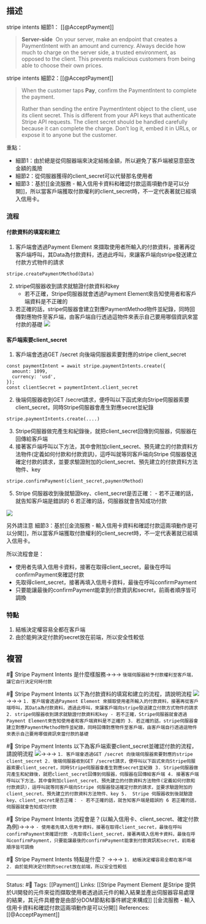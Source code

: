 ## 描述
stripe intents 細節1： [[@AcceptPayment]]
> **Server-side** 
> On your server, make an endpoint that creates a PaymentIntent with an amount and currency. Always decide how much to charge on the server side, a trusted environment, as opposed to the client. This prevents malicious customers from being able to choose their own prices.

stripe intents 細節2：[[@AcceptPayment]]
> When the customer taps **Pay**, confirm the PaymentIntent to complete the payment.
> 
> Rather than sending the entire PaymentIntent object to the client, use its client secret. This is different from your API keys that authenticate Stripe API requests. The client secret should be handled carefully because it can complete the charge. Don’t log it, embed it in URLs, or expose it to anyone but the customer.

重點：
- 細節1：由於總是從伺服器端來決定結帳金額，所以避免了客戶端被惡意竄改金額的風險
- 細節2：從伺服器獲得的client_secret可以代替那名使用者
- 細節3：基於[[金流服務 - 輸入信用卡資料和確認付款這兩項動作是可以分開]]，所以當客戶端獲取付款權利的client_secret時，不一定代表著就已經填入信用卡。

### 流程

#### 付款資料的填寫和建立
1. 客戶端會透過Payment Element 來擷取使用者所輸入的付款資料，接著再從客戶端呼叫，其Data為付款資料，透過此呼叫，來讓客戶端向stripe發送建立付款方式物件的請求
```
stripe.createPaymentMethod(Data)
```
2. stripe伺服器收到請求就驗證付款資料和key
	- 若不正確，Stripe伺服器就會透過Payment Element來告知使用者和客戶端資料是不正確的
3. 若正確的話，stripe伺服器會建立對應PaymentMethod物件並紀錄，同時回傳對應物件至客戶端，由客戶端自行透過這物件來表示自己要用哪個資訊來當付款的基礎
![](https://res.cloudinary.com/dqfxgtyoi/image/upload/v1656946266/blog/paymentFlow/stripe/pre-build-billing-data_wxzoqm.png)

#### 客戶端索要client_secret

1. 客戶端會透過GET /secret 向後端伺服器索要對應的stripe client_secret
```
const paymentIntent = await stripe.paymentIntents.create({
  amount: 1099,
  currency: 'usd',
});
const clientSecret = paymentIntent.client_secret
```
2. 後端伺服器收到GET /secret請求，便呼叫以下函式來向Stripe伺服器索要client_secret，同時Stripe伺服器會產生對應secret並紀錄
```
stripe.paymentIntents.create(....)
```
3. Stripe伺服器做完產生和紀錄後，就把client_secret回傳到伺服器，伺服器在回傳給客戶端
4. 接著客戶端呼叫以下方法，其中會附加client_secret、預先建立的付款資料方法物件(定義如何付款和付款資訊)，這呼叫就等同客戶端向Stripe 伺服器發送確定付款的請求，並要求驗證附加的client_secret、預先建立的付款資料方法物件、key
```
stripe.confirmPayment(client_secret,paymentMethod)
```
5.  Stripe 伺服器收到後就驗證key、client_secret是否正確：
		- 若不正確的話，就告知客戶端是錯誤的
6 若正確的話，伺服器就會告知成功付款

![](https://res.cloudinary.com/dqfxgtyoi/image/upload/v1656946813/blog/paymentFlow/stripe/payment_intents_flow_j2nigv.png)

另外請注意
細節3：基於[[金流服務 - 輸入信用卡資料和確認付款這兩項動作是可以分開]]，所以當客戶端獲取付款權利的client_secret時，不一定代表著就已經填入信用卡。

所以流程會是：
- 使用者先填入信用卡資料，接著在取得client_secret，最後在呼叫confirmPayment來確認付款 
- 先取得client_secret，接著再填入信用卡資料，最後在呼叫confirmPayment
- 只要能讓最後的confirmPayment能拿到付款資訊和secret，前兩者順序皆可調換



### 特點
1. 結帳決定權容易全都在客戶端
2. 由於能夠決定付款的secret放在前端，所以安全性較低

## 複習
#🧠 Stripe Payment Intents 是什麼樣服務->->-> `後端伺服器給予付款權利至客戶端，讓它自行決定何時付款 `
<!--SR:!2023-02-24,143,250-->

#🧠  Stripe Payment Intents 以下為付款資料的填寫和建立的流程，請說明流程 ![](https://res.cloudinary.com/dqfxgtyoi/image/upload/v1656946266/blog/paymentFlow/stripe/pre-build-billing-data_wxzoqm.png)->->-> `1. 客戶端會透過Payment Element 來擷取使用者所輸入的付款資料，接著再從客戶端呼叫，其Data為付款資料，透過此呼叫，來讓客戶端向stripe發送建立付款方式物件的請求2. stripe伺服器收到請求就驗證付款資料和key - 若不正確，Stripe伺服器就會透過Payment Element來告知使用者和客戶端資料是不正確的 3. 若正確的話，stripe伺服器會建立對應PaymentMethod物件並紀錄，同時回傳對應物件至客戶端，由客戶端自行透過這物件來表示自己要用哪個資訊來當付款的基礎`
<!--SR:!2023-04-25,182,250-->


#🧠 Stripe Payment Intents 以下為客戶端索要client_secret並確認付款的流程，請說明流程 ![](https://res.cloudinary.com/dqfxgtyoi/image/upload/v1656946813/blog/paymentFlow/stripe/payment_intents_flow_j2nigv.png)->->-> `1. 客戶端會透過GET /secret 向後端伺服器索要對應的stripe client_secret 2. 後端伺服器收到GET /secret請求，便呼叫以下函式來向Stripe伺服器索要client_secret，同時Stripe伺服器會產生對應secret並紀錄 3. Stripe伺服器做完產生和紀錄後，就把client_secret回傳到伺服器，伺服器在回傳給客戶端 4. 接著客戶端呼叫以下方法，其中會附加client_secret、預先建立的付款資料方法物件(定義如何付款和付款資訊)，這呼叫就等同客戶端向Stripe 伺服器發送確定付款的請求，並要求驗證附加的client_secret、預先建立的付款資料方法物件、key 5.  Stripe 伺服器收到後就驗證key、client_secret是否正確： - 若不正確的話，就告知客戶端是錯誤的 6 若正確的話，伺服器就會告知成功付款`
<!--SR:!2023-04-28,184,250-->


#🧠  Stripe Payment Intents 流程會是？(以輸入信用卡、client_secret、確定付款為例)->->-> `- 使用者先填入信用卡資料，接著在取得client_secret，最後在呼叫confirmPayment來確認付款 -先取得client_secret，接著再填入信用卡資料，最後在呼叫confirmPayment，只要能讓最後的confirmPayment能拿到付款資訊和secret，前兩者順序皆可調換`
<!--SR:!2023-03-02,87,230-->


#🧠 Stripe Payment Intents  特點是什麼？ ->->-> `1. 結帳決定權容易全都在客戶端 2. 由於能夠決定付款的secret放在前端，所以安全性較低`
<!--SR:!2023-02-03,130,250-->

---
Status: #🌱 
Tags:
[[Payment]]
Links:
[[Stripe Payment Element 是Stripe 提供於UI開發的元件來從而擷取使用者透過該元件的輸入結果並產出伺服器容易處理的結果，其元件具體會是由部分DOM節點和事件綁定來構成]]
[[金流服務 - 輸入信用卡資料和確認付款這兩項動作是可以分開]]
References:
[[@AcceptPayment]]